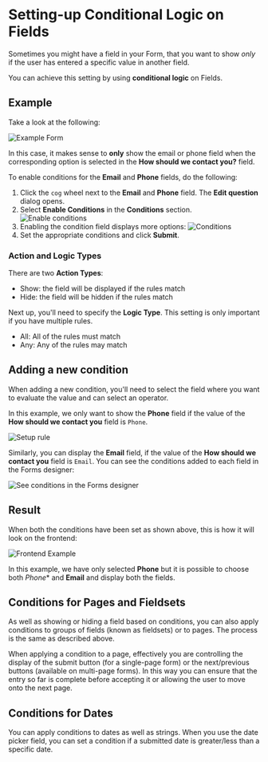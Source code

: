 # Setting-up Conditional Logic on Fields

Sometimes you might have a field in your Form, that you want to show *only* if the user has entered a specific value in another field.

You can achieve this setting by using **conditional logic** on Fields.

## Example

Take a look at the following:

![Example Form](images/ExampleForm.png)

In this case, it makes sense to **only** show the email or phone field when the corresponding option is selected in the **How should we contact you?** field.

To enable conditions for the **Email** and **Phone** fields, do the following:

1. Click the `cog` wheel next to the **Email** and **Phone** field. The **Edit question** dialog opens.
2. Select **Enable Conditions** in the **Conditions** section.
    ![Enable conditions](images/EnableConditions-v9.png)
3. Enabling the condition field displays more options:
    ![Conditions](images/conditions-v9.png)
4. Set the appropriate conditions and click **Submit**.

### Action and Logic Types

There are two **Action Types**:

- Show: the field will be displayed if the rules match
- Hide: the field will be hidden if the rules match

Next up, you'll need to specify the **Logic Type**. This setting is only important if you have multiple rules.

- All: All of the rules must match
- Any: Any of the rules may match

## Adding a new condition

When adding a new condition, you'll need to select the field where you want to evaluate the value and can select an operator.

In this example, we only want to show the **Phone** field if the value of the **How should we contact you** field is `Phone`.

![Setup rule](images/conditions-v9.png)

Similarly, you can display the **Email** field, if the value of the **How should we contact you** field is `Email`. You can see the conditions added to each field in the Forms designer:

![See conditions in the Forms designer](images/exampleBackoffice-v9.png)

## Result

When both the conditions have been set as shown above, this is how it will look on the frontend:

![Frontend Example](images/exampleFrontend-v9.png)

In this example, we have only selected **Phone** but it is possible to choose both *Phone** and **Email** and display both the fields.

## Conditions for Pages and Fieldsets

As well as showing or hiding a field based on conditions, you can also apply conditions to groups of fields (known as fieldsets) or to pages. The process is the same as described above.

When applying a condition to a page, effectively you are controlling the display of the submit button (for a single-page form) or the next/previous buttons (available on multi-page forms). In this way you can ensure that the entry so far is complete before accepting it or allowing the user to move onto the next page.

## Conditions for Dates

You can apply conditions to dates as well as strings. When you use the date picker field, you can set a condition if a submitted date is greater/less than a specific date.
